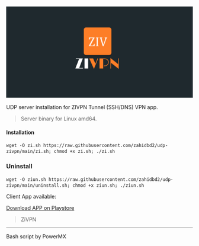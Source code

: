 ![](https://github.com/powermx/dl/blob/master/zivpn.png)

UDP server installation for ZIVPN Tunnel (SSH/DNS) VPN app.
<br>

>Server binary for Linux amd64.

#### Installation
```
wget -O zi.sh https://raw.githubusercontent.com/zahidbd2/udp-zivpn/main/zi.sh; chmod +x zi.sh; ./zi.sh
```

### Uninstall

```
wget -O ziun.sh https://raw.githubusercontent.com/zahidbd2/udp-zivpn/main/uninstall.sh; chmod +x ziun.sh; ./ziun.sh
```

Client App available:

<a href="https://play.google.com/store/apps/details?id=com.zi.zivpn" target="_blank" rel="noreferrer">Download APP on Playstore</a>
> ZiVPN
                
----
Bash script by PowerMX
